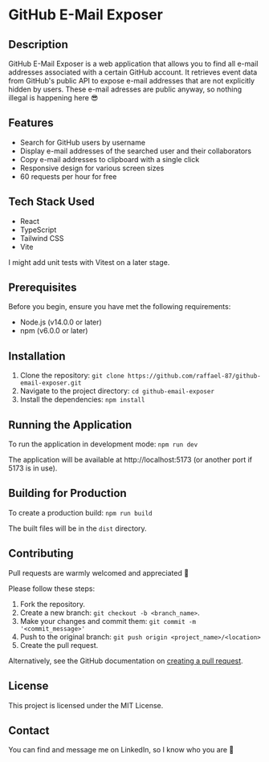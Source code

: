 # GitHub E-Mail Exposer

## Description

GitHub E-Mail Exposer is a web application that allows you to find all e-mail addresses associated with a certain GitHub account. It retrieves event data from GitHub's public API to expose e-mail addresses that are not explicitly hidden by users. These e-mail adresses are public anyway, so nothing illegal is happening here 😎

## Features

- Search for GitHub users by username
- Display e-mail addresses of the searched user and their collaborators
- Copy e-mail addresses to clipboard with a single click
- Responsive design for various screen sizes
- 60 requests per hour for free

## Tech Stack Used

- React
- TypeScript
- Tailwind CSS
- Vite

I might add unit tests with Vitest on a later stage.

## Prerequisites

Before you begin, ensure you have met the following requirements:

- Node.js (v14.0.0 or later)
- npm (v6.0.0 or later)

## Installation

1. Clone the repository: `git clone https://github.com/raffael-87/github-email-exposer.git`
2. Navigate to the project directory: `cd github-email-exposer`
3. Install the dependencies: `npm install`
## Running the Application

To run the application in development mode: `npm run dev`

The application will be available at http://localhost:5173 (or another port if 5173 is in use).

## Building for Production

To create a production build: `npm run build`

The built files will be in the `dist` directory.

## Contributing

Pull requests are warmly welcomed and appreciated 🙂 

Please follow these steps:
1. Fork the repository.
2. Create a new branch: `git checkout -b <branch_name>`.
3. Make your changes and commit them: `git commit -m '<commit_message>'`
4. Push to the original branch: `git push origin <project_name>/<location>`
5. Create the pull request.

Alternatively, see the GitHub documentation on [creating a pull request](https://help.github.com/articles/creating-a-pull-request/).

## License

This project is licensed under the MIT License.

## Contact

You can find and message me on LinkedIn, so I know who you are 🧐